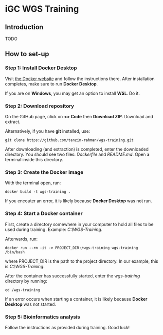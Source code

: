 # iGC WGS Training

## Introduction

TODO

## How to set-up

### Step 1: Install **Docker Desktop**

Visit [the Docker website](https://www.docker.com) and follow the instructions there. After installation completes, make sure to run **Docker Desktop**.

If you are on **Windows**, you may get an option to install **WSL**. Do it.

### Step 2: Download repository

On the GitHub page, click on **<> Code** then **Download ZIP**. Download and extract.

Alternatively, if you have **git** installed, use:

    git clone https://github.com/tanzim-rahman/wgs-training.git

After downloading (and extraction) is completed, enter the downloaded directory. You should see two files: *Dockerfile* and *README.md*. Open a terminal inside this directory.

### Step 3: Create the Docker image

With the terminal open, run:

    docker build -t wgs-training .

If you encouter an error, it is likely because **Docker Desktop** was not run.

### Step 4: Start a Docker container

First, create a directory somewhere in your computer to hold all files to be used during training. Example: *C:\WGS-Training*.

Afterwards, run:

    docker run --rm -it -v PROJECT_DIR:/wgs-training wgs-training /bin/bash

where PROJECT_DIR is the path to the project directory. In our example, this is *C:\WGS-Training*.

After the container has successfully started, enter the *wgs-training* directory by running:

    cd /wgs-training

If an error occurs when starting a container, it is likely because **Docker Desktop** was not started.

### Step 5: Bioinformatics analysis

Follow the instructions as provided during training. Good luck!

